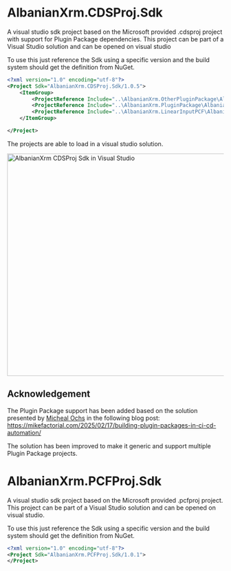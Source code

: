 # AlbanianXrm.CDSProj.Sdk

A visual studio sdk project based on the Microsoft provided .cdsproj project with support for Plugin Package dependencies. This project can be part of a Visual Studio solution and can be opened on visual studio

To use this just reference the Sdk using a specific version and the build system should get the definition from NuGet.

```xml
<?xml version="1.0" encoding="utf-8"?>
<Project Sdk="AlbanianXrm.CDSProj.Sdk/1.0.5">
	<ItemGroup>
		<ProjectReference Include="..\AlbanianXrm.OtherPluginPackage\AlbanianXrm.OtherPluginPackage.csproj" />
		<ProjectReference Include="..\AlbanianXrm.PluginPackage\AlbanianXrm.PluginPackage.csproj" />
		<ProjectReference Include="..\AlbanianXrm.LinearInputPCF\AlbanianXrm.LinearInputPCF.pcfproj" />
	</ItemGroup>

</Project>
```
The projects are able to load in a visual studio solution.

<img width="958" height="516" alt="AlbanianXrm CDSProj Sdk in Visual Studio" src="https://github.com/user-attachments/assets/8228cd10-fd19-4f15-bd22-c07b49a6335e" />

## Acknowledgement 
The Plugin Package support has been added based on the solution presented by [Micheal Ochs](https://www.linkedin.com/in/mikefactorial/) in the following blog post:
https://mikefactorial.com/2025/02/17/building-plugin-packages-in-ci-cd-automation/

The solution has been improved to make it generic and support multiple Plugin Package projects.

# AlbanianXrm.PCFProj.Sdk

A visual studio sdk project based on the Microsoft provided .pcfproj project. This project can be part of a Visual Studio solution and can be opened on visual studio.

To use this just reference the Sdk using a specific version and the build system should get the definition from NuGet.

```xml
<?xml version="1.0" encoding="utf-8"?>
<Project Sdk="AlbanianXrm.PCFProj.Sdk/1.0.1">
</Project>
```

